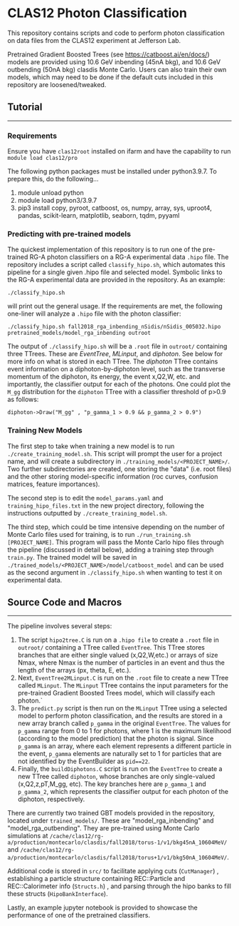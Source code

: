 # CLAS12 Photon Classification
This repository contains scripts and code to perform photon classification on data files from the CLAS12 experiment at Jefferson Lab.

Pretrained Gradient Boosted Trees (see https://catboost.ai/en/docs/) models are provided using 10.6 GeV inbending (45nA bkg), and 10.6 GeV outbending (50nA bkg) clasdis Monte Carlo. Users can also train their own models, which may need to be done if the default cuts included in this repository are loosened/tweaked. 

## Tutorial
---

### Requirements

Ensure you have `clas12root` installed on ifarm and have the capability to run `module load clas12/pro`

The following python packages must be installed under python3.9.7. To prepare this, do the following...

  1. module unload python
  2. module load python3/3.9.7
  3. pip3 install copy, pyroot, catboost, os, numpy, array, sys, uproot4, pandas, scikit-learn, matplotlib, seaborn, tqdm, pyyaml
  
### Predicting with pre-trained models

The quickest implementation of this repository is to run one of the pre-trained RG-A photon classifiers on a RG-A experimental data `.hipo` file. The repository includes a script called `classify_hipo.sh`, which automates this pipeline for a single given .hipo file and selected model. Symbolic links to the RG-A experimental data are provided in the repository. As an example:

```
./classify_hipo.sh
```

will print out the general usage. If the requirements are met, the following one-liner will analyze a `.hipo` file with the photon classifier:

```
./classify_hipo.sh fall2018_rga_inbending_nSidis/nSidis_005032.hipo pretrained_models/model_rga_inbending outroot
```

The output of `./classify_hipo.sh` will be a `.root` file in `outroot/` containing three TTrees. These are *EventTree*, *MLinput*, and *diphoton*. See below for more info on what is stored in each TTree. The *diphoton* TTree contains event information on a diphoton-by-diphoton level, such as the transverse momentum of the diphoton, its energy, the event x,Q2,W, etc. and importantly, the classifier output for each of the photons. One could plot the `M_gg` distribution for the `diphoton` TTree with a classifier threshold of p>0.9 as follows:

  ```
  diphoton->Draw("M_gg" , "p_gamma_1 > 0.9 && p_gamma_2 > 0.9") 
  ```

### Training New Models

The first step to take when training a new model is to run `./create_training_model.sh`. This script will prompt the user for a project name, and will create a subdirectory in `./training_models/<PROJECT_NAME>/`. Two further subdirectories are created, one storing the "data" (i.e. root files) and the other storing model-specific information (roc curves, confusion matrices, feature importances). 

The second step is to edit the `model_params.yaml` and `training_hipo_files.txt` in the new project directory, following the instructions outputted by `./create_training_model.sh`. 

The third step, which could be time intensive depending on the number of Monte Carlo files used for training, is to run `./run_training.sh [PROJECT_NAME]`. This program will pass the Monte Carlo hipo files through the pipeline (discussed in detail below), adding a training step through `train.py`. The trained model will be saved in `./trained_models/<PROJECT_NAME>/model/catboost_model` and can be used as the second argument in `./classify_hipo.sh` when wanting to test it on experimental data. 

## Source Code and Macros
---

The pipeline involves several steps:

1. The script `hipo2tree.C` is run on a `.hipo file` to create a `.root` file in `outroot/` containing a TTree called `EventTree`. This TTree stores branches that are either single valued (x,Q2,W,etc.) or arrays of size Nmax, where Nmax is the number of particles in an event and thus the length of the arrays (px, theta, E, etc.). 
2. Next, `EventTree2MLinput.C` is run on the `.root` file to create a new TTree called `MLinput`. The `MLinput` TTree contains the input parameters for the pre-trained Gradient Boosted Trees model, which will classify each photon.`
3. The `predict.py` script is then run on the `MLinput` TTree using a selected model to perform photon classification, and the results are stored in a new array branch called `p_gamma` in the original `EventTree`. The values for `p_gamma` range from 0 to 1 for photons, where 1 is the maximum likelihood (according to the model prediction) that the photon is signal. Since `p_gamma` is an array, where each element represents a different particle in the event, `p_gamma` elements are naturally set to 1 for particles that are not identified by the EventBuilder as `pid==22`.
4. Finally, the `buildDiphotons.C` script is run on the `EventTree` to create a new TTree called `diphoton`, whose branches are only single-valued (x,Q2,z,pT,M_gg, etc). The key branches here are `p_gamma_1` and `p_gamma_2`, which represents the classifier output for each photon of the diphoton, respectively.

There are currently two trained GBT models provided in the repository, located under `trained_models/`. These are "model_rga_inbending" and "model_rga_outbending". They are pre-trained using Monte Carlo simulations at `/cache/clas12/rg-a/production/montecarlo/clasdis/fall2018/torus-1/v1/bkg45nA_10604MeV/` and `/cache/clas12/rg-a/production/montecarlo/clasdis/fall2018/torus+1/v1/bkg50nA_10604MeV/`. 

Additional code is stored in `src/` to facilitate applying cuts (`CutManager`) , establishing a particle structure containing REC::Particle and REC::Calorimeter info (`Structs.h`) , and parsing through the hipo banks to fill these structs (`HipoBankInterface`).

Lastly, an example jupyter notebook is provided to showcase the performance of one of the pretrained classifiers.




